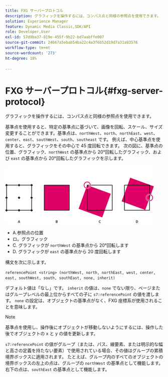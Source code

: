 ```yaml
---
title: FXG サーバープロトコル
description: グラフィックを操作するには、コンパス点と同様の参照点を使用できます。
solution: Experience Manager
feature: Dynamic Media Classic,SDK/API
role: Developer,User
exl-id: 57d9ba37-819e-455f-9b22-bd7aabffe007
source-git-commit: 24667a5ebab54ba22c4a3f6b52d19d7a31a93576
workflow-type: tm+mt
source-wordcount: '273'
ht-degree: 18%

---
```


# FXG サーバープロトコル{#fxg-server-protocol}

グラフィックを操作するには、コンパス点と同様の参照点を使用できます。

基準点を使用すると、特定の基準点に基づいて、画像を回転、スケール、サイズ変更することができます。基準点は、`northWest`、`north`、`northEast`、`west`、`center`、`east`、`southWest`、`south`、`southeast` です。 例えば、中心基準点を使用すると、グラフィックをその中心で 45 度回転できます。 次の図に、基準点の位置、グラフィック、`northWest` の基準点から 20°回転したグラフィック、および `east` の基準点から 20°回転したグラフィックを示します。

![ 基準点の画像 ](assets/wp_ref_points.png)

* A.参照点の位置
* ロ。グラフィック
* C. グラフィックが `northWest` の基準点から 20°回転します
* D. グラフィックが `east` の基準点から 20 度回転します

構文を次に示します。

`referencePoint <string> (northWest, north, northEast, west, center, east, southWest, south, southEast, none, inherit)`

デフォルト値は「なし」です。 `inherit` の値は、`none` でない限り、ページまたはグループレベルの最上位からすべての子に `s7:referencePoint` の値を渡します。 `none` の設定は、オブジェクトの基準点がなく、FXG 座標系が使用されることを意味します。

>[!NOTE]
>
>基準点を使用し、操作後にオブジェクトが移動しないようにするには、操作した後でオブジェクトの x と y の値を更新します。

`s7:referencePoint` の値がグループ（または、パス、線要素、または明示的な幅と高さの定義を持たない要素）で使用されている場合、その値はグループの累積境界ボックスに適用されます。 たとえば、グループ内のすべてのオブジェクトの境界ボックスの左上の点は、グループの `northWest` の基準点として機能します。右下の点は、`southEast` の基準点として機能します。
